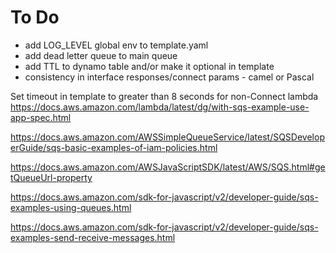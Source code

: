 # To Do

- add LOG_LEVEL global env to template.yaml
- add dead letter queue to main queue
- add TTL to dynamo table and/or make it optional in template
- consistency in interface responses/connect params - camel or Pascal

Set timeout in template to greater than 8 seconds for non-Connect lambda
https://docs.aws.amazon.com/lambda/latest/dg/with-sqs-example-use-app-spec.html

https://docs.aws.amazon.com/AWSSimpleQueueService/latest/SQSDeveloperGuide/sqs-basic-examples-of-iam-policies.html

https://docs.aws.amazon.com/AWSJavaScriptSDK/latest/AWS/SQS.html#getQueueUrl-property


https://docs.aws.amazon.com/sdk-for-javascript/v2/developer-guide/sqs-examples-using-queues.html

https://docs.aws.amazon.com/sdk-for-javascript/v2/developer-guide/sqs-examples-send-receive-messages.html